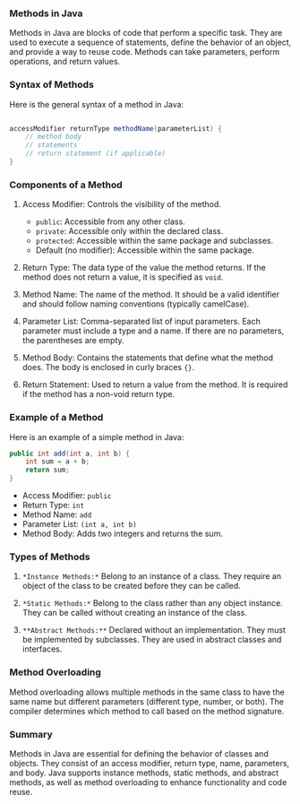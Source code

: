 ### Methods in Java

Methods in Java are blocks of code that perform a specific task. They are used to execute a sequence of statements, define the behavior of an object, and provide a way to reuse code. Methods can take parameters, perform operations, and return values.

### Syntax of Methods

Here is the general syntax of a method in Java:

```java

accessModifier returnType methodName(parameterList) {
    // method body
    // statements
    // return statement (if applicable)
}
```

### Components of a Method

1.  Access Modifier: Controls the visibility of the method.

    -   `public`: Accessible from any other class.
    -   `private`: Accessible only within the declared class.
    -   `protected`: Accessible within the same package and subclasses.
    -   Default (no modifier): Accessible within the same package.
2.  Return Type: The data type of the value the method returns. If the method does not return a value, it is specified as `void`.

3.  Method Name: The name of the method. It should be a valid identifier and should follow naming conventions (typically camelCase).

4.  Parameter List: Comma-separated list of input parameters. Each parameter must include a type and a name. If there are no parameters, the parentheses are empty.

5.  Method Body: Contains the statements that define what the method does. The body is enclosed in curly braces `{}`.

6.  Return Statement: Used to return a value from the method. It is required if the method has a non-void return type.

### Example of a Method

Here is an example of a simple method in Java:

```java
public int add(int a, int b) {
    int sum = a + b;
    return sum;
}
```

-   Access Modifier: `public`
-   Return Type: `int`
-   Method Name: `add`
-   Parameter List: `(int a, int b)`
-   Method Body: Adds two integers and returns the sum.

### Types of Methods

1.  ``*Instance Methods:*`` Belong to an instance of a class. They require an object of the class to be created before they can be called.

2.  ``*Static Methods:*`` Belong to the class rather than any object instance. They can be called without creating an instance of the class.

3.  ``**Abstract Methods:**`` Declared without an implementation. They must be implemented by subclasses. They are used in abstract classes and interfaces.


### Method Overloading

Method overloading allows multiple methods in the same class to have the same name but different parameters (different type, number, or both). The compiler determines which method to call based on the method signature.

### Summary

Methods in Java are essential for defining the behavior of classes and objects. They consist of an access modifier, return type, name, parameters, and body. Java supports instance methods, static methods, and abstract methods, as well as method overloading to enhance functionality and code reuse.